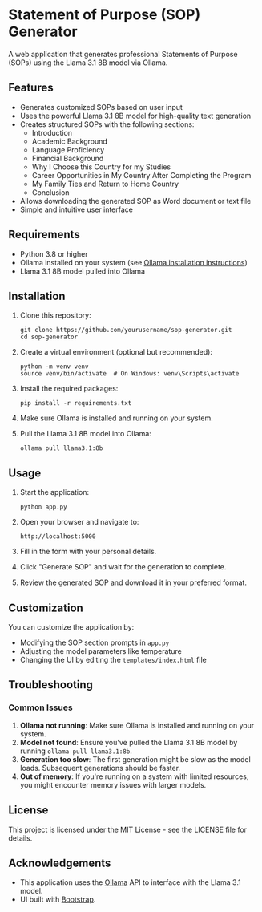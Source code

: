 # Statement of Purpose (SOP) Generator

A web application that generates professional Statements of Purpose (SOPs) using the Llama 3.1 8B model via Ollama.

## Features

- Generates customized SOPs based on user input
- Uses the powerful Llama 3.1 8B model for high-quality text generation
- Creates structured SOPs with the following sections:
  - Introduction
  - Academic Background
  - Language Proficiency
  - Financial Background
  - Why I Choose this Country for my Studies
  - Career Opportunities in My Country After Completing the Program
  - My Family Ties and Return to Home Country
  - Conclusion
- Allows downloading the generated SOP as Word document or text file
- Simple and intuitive user interface

## Requirements

- Python 3.8 or higher
- Ollama installed on your system (see [Ollama installation instructions](https://ollama.ai/download))
- Llama 3.1 8B model pulled into Ollama

## Installation

1. Clone this repository:
   ```
   git clone https://github.com/yourusername/sop-generator.git
   cd sop-generator
   ```

2. Create a virtual environment (optional but recommended):
   ```
   python -m venv venv
   source venv/bin/activate  # On Windows: venv\Scripts\activate
   ```

3. Install the required packages:
   ```
   pip install -r requirements.txt
   ```

4. Make sure Ollama is installed and running on your system.

5. Pull the Llama 3.1 8B model into Ollama:
   ```
   ollama pull llama3.1:8b
   ```

## Usage

1. Start the application:
   ```
   python app.py
   ```

2. Open your browser and navigate to:
   ```
   http://localhost:5000
   ```

3. Fill in the form with your personal details.

4. Click "Generate SOP" and wait for the generation to complete.

5. Review the generated SOP and download it in your preferred format.

## Customization

You can customize the application by:

- Modifying the SOP section prompts in `app.py`
- Adjusting the model parameters like temperature
- Changing the UI by editing the `templates/index.html` file

## Troubleshooting

### Common Issues

1. **Ollama not running**: Make sure Ollama is installed and running on your system.
2. **Model not found**: Ensure you've pulled the Llama 3.1 8B model by running `ollama pull llama3.1:8b`.
3. **Generation too slow**: The first generation might be slow as the model loads. Subsequent generations should be faster.
4. **Out of memory**: If you're running on a system with limited resources, you might encounter memory issues with larger models.

## License

This project is licensed under the MIT License - see the LICENSE file for details.

## Acknowledgements

- This application uses the [Ollama](https://ollama.ai/) API to interface with the Llama 3.1 model.
- UI built with [Bootstrap](https://getbootstrap.com/). 